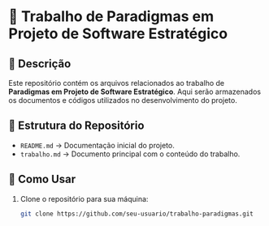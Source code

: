 # 📌 Trabalho de Paradigmas em Projeto de Software Estratégico

## 📖 Descrição
Este repositório contém os arquivos relacionados ao trabalho de **Paradigmas em Projeto de Software Estratégico**. Aqui serão armazenados os documentos e códigos utilizados no desenvolvimento do projeto.

## 📂 Estrutura do Repositório
- `README.md` → Documentação inicial do projeto.
- `trabalho.md` → Documento principal com o conteúdo do trabalho.

## 🚀 Como Usar
1. Clone o repositório para sua máquina:
   ```sh
   git clone https://github.com/seu-usuario/trabalho-paradigmas.git
